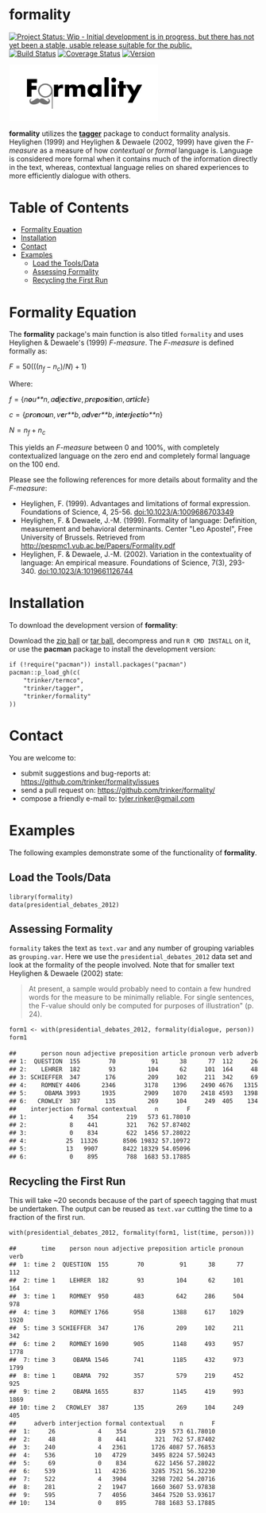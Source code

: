formality
============


[![Project Status: Wip - Initial development is in progress, but there
has not yet been a stable, usable release suitable for the
public.](http://www.repostatus.org/badges/0.1.0/wip.svg)](http://www.repostatus.org/#wip)
[![Build
Status](https://travis-ci.org/trinker/formality.svg?branch=master)](https://travis-ci.org/trinker/formality)
[![Coverage
Status](https://coveralls.io/repos/trinker/formality/badge.svg?branch=master)](https://coveralls.io/r/trinker/formality?branch=master)
<a href="https://img.shields.io/badge/Version-0.0.1-orange.svg"><img src="https://img.shields.io/badge/Version-0.0.1-orange.svg" alt="Version"/></a>
</p>
<img src="inst/formality_logo/r_formality.png" width="300" alt="tagger Logo">

**formality** utilizes the
[**tagger**](https://github.com/trinker/tagger) package to conduct
formality analysis. Heylighen (1999) and Heylighen & Dewaele (2002,
1999) have given the *F-measure* as a measure of how *contextual* or
*formal* language is. Language is considered more formal when it
contains much of the information directly in the text, whereas,
contextual language relies on shared experiences to more efficiently
dialogue with others.


Table of Contents
============

-   [Formality Equation](#formality-equation)
-   [Installation](#installation)
-   [Contact](#contact)
-   [Examples](#examples)
    -   [Load the Tools/Data](#load-the-toolsdata)
    -   [Assessing Formality](#assessing-formality)
    -   [Recycling the First Run](#recycling-the-first-run)

Formality Equation
============


The **formality** package's main function is also titled `formality` and
uses Heylighen & Dewaele's (1999) *F-measure*. The *F-measure* is
defined formally as:

*F* = 50(((*n*<sub>*f*</sub> − *n*<sub>*c*</sub>)/*N*) + 1)

Where:

*f* = {*n**o**u**n*, *a**d**j**e**c**t**i**v**e*, *p**r**e**p**o**s**i**t**i**o**n*, *a**r**t**i**c**l**e*}
  
*c* = {*p**r**o**n**o**u**n*, *v**e**r**b*, *a**d**v**e**r**b*, *i**n**t**e**r**j**e**c**t**i**o**n*}
  
*N* = *n*<sub>*f*</sub> + *n*<sub>*c*</sub>

This yields an *F-measure* between 0 and 100%, with completely
contextualized language on the zero end and completely formal language
on the 100 end.

Please see the following references for more details about formality and
the *F-measure*:

-   Heylighen, F. (1999). Advantages and limitations of formal
    expression. Foundations of Science, 4, 25-56.
    <a href="http://link.springer.com/article/10.1023%2FA%3A1009686703349">doi:10.1023/A:1009686703349</a>
-   Heylighen, F. & Dewaele, J.-M. (1999). Formality of language:
    Definition, measurement and behavioral determinants. Center "Leo
    Apostel", Free University of Brussels. Retrieved from
    [<http://pespmc1.vub.ac.be/Papers/Formality.pdf>](http://pespmc1.vub.ac.be/Papers/Formality.pdf)
-   Heylighen, F. & Dewaele, J.-M. (2002). Variation in the
    contextuality of language: An empirical measure. Foundations of
    Science, 7(3), 293-340.
    <a href="http://link.springer.com/article/10.1023%2FA%3A1019661126744">doi:10.1023/A:1019661126744</a>

Installation
============

To download the development version of **formality**:

Download the [zip
ball](https://github.com/trinker/formality/zipball/master) or [tar
ball](https://github.com/trinker/formality/tarball/master), decompress
and run `R CMD INSTALL` on it, or use the **pacman** package to install
the development version:

    if (!require("pacman")) install.packages("pacman")
    pacman::p_load_gh(c(
        "trinker/termco", 
        "trinker/tagger", 
        "trinker/formality"
    ))

Contact
=======

You are welcome to: 
* submit suggestions and bug-reports at: <https://github.com/trinker/formality/issues> 
* send a pull request on: <https://github.com/trinker/formality/> 
* compose a friendly e-mail to: <tyler.rinker@gmail.com>


Examples
========

The following examples demonstrate some of the functionality of
**formality**.

Load the Tools/Data
-------------------

    library(formality)
    data(presidential_debates_2012)

Assessing Formality
-------------------

`formality` takes the text as `text.var` and any number of grouping
variables as `grouping.var`. Here we use the `presidential_debates_2012`
data set and look at the formality of the people involved. Note that for
smaller text Heylighen & Dewaele (2002) state:

> At present, a sample would probably need to contain a few hundred
> words for the measure to be minimally reliable. For single sentences,
> the F-value should only be computed for purposes of illustration" (p.
> 24).

    form1 <- with(presidential_debates_2012, formality(dialogue, person))
    form1

    ##       person noun adjective preposition article pronoun verb adverb
    ## 1:  QUESTION  155        70          91      38      77  112     26
    ## 2:    LEHRER  182        93         104      62     101  164     48
    ## 3: SCHIEFFER  347       176         209     102     211  342     69
    ## 4:    ROMNEY 4406      2346        3178    1396    2490 4676   1315
    ## 5:     OBAMA 3993      1935        2909    1070    2418 4593   1398
    ## 6:   CROWLEY  387       135         269     104     249  405    134
    ##    interjection formal contextual     n        F
    ## 1:            4    354        219   573 61.78010
    ## 2:            8    441        321   762 57.87402
    ## 3:            0    834        622  1456 57.28022
    ## 4:           25  11326       8506 19832 57.10972
    ## 5:           13   9907       8422 18329 54.05096
    ## 6:            0    895        788  1683 53.17885

Recycling the First Run
-----------------------

This will take ~20 seconds because of the part of speech tagging that
must be undertaken. The output can be reused as `text.var` cutting the
time to a fraction of the first run.

    with(presidential_debates_2012, formality(form1, list(time, person)))

    ##       time    person noun adjective preposition article pronoun verb
    ##  1: time 2  QUESTION  155        70          91      38      77  112
    ##  2: time 1    LEHRER  182        93         104      62     101  164
    ##  3: time 1    ROMNEY  950       483         642     286     504  978
    ##  4: time 3    ROMNEY 1766       958        1388     617    1029 1920
    ##  5: time 3 SCHIEFFER  347       176         209     102     211  342
    ##  6: time 2    ROMNEY 1690       905        1148     493     957 1778
    ##  7: time 3     OBAMA 1546       741        1185     432     973 1799
    ##  8: time 1     OBAMA  792       357         579     219     452  925
    ##  9: time 2     OBAMA 1655       837        1145     419     993 1869
    ## 10: time 2   CROWLEY  387       135         269     104     249  405
    ##     adverb interjection formal contextual    n        F
    ##  1:     26            4    354        219  573 61.78010
    ##  2:     48            8    441        321  762 57.87402
    ##  3:    240            4   2361       1726 4087 57.76853
    ##  4:    536           10   4729       3495 8224 57.50243
    ##  5:     69            0    834        622 1456 57.28022
    ##  6:    539           11   4236       3285 7521 56.32230
    ##  7:    522            4   3904       3298 7202 54.20716
    ##  8:    281            2   1947       1660 3607 53.97838
    ##  9:    595            7   4056       3464 7520 53.93617
    ## 10:    134            0    895        788 1683 53.17885